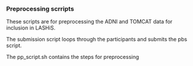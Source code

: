 ### Preprocessing scrripts
These scripts are for preprocessing the ADNI and TOMCAT data for inclusion in LASHiS.

The submission script loops through the participants and submits the pbs script.

The pp_script.sh contains the steps for preprocessing
